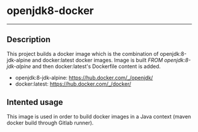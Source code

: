 # openjdk8-docker
---

## Description
This project builds a docker image which is the combination of openjdk:8-jdk-alpine and docker:latest docker images.
Image is built _FROM openjdk:8-jdk-alpine_ and then docker:latest's Dockerfile content is added.
 - openjdk:8-jdk-alpine: https://hub.docker.com/_/openjdk/
 - docker:latest: https://hub.docker.com/_/docker/


## Intented usage
This image is used in order to build docker images in a Java context (maven docker build through Gitlab runner).